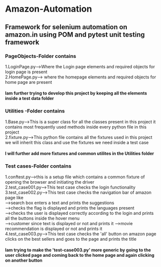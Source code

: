 # Amazon-Automation
## Framework for selenium automation on amazon.in using POM and pytest unit testing framework  
### PageObjects-Folder contains 
  1.LoginPage.py-->Where the Login page elements and required objects for login page is present  
  2.HomePage.py--> where the homepage elements and required objects for home page are present
#### Iam further trying to develop this project by keeping all the elements inside a test data folder  
### Utilities -Folder contains
  1.Base.py-->This is a super class for all the classes present in this project it contains most frequently used methods inside every python file in 
     this project      
  2.fixture.py-->This python file contains all the fixtures used in this project we will inherit this class and use the fixtures we need inside a test case  
#### I will further add more fixtures and common utilites in the Utilities folder  
### Test cases-Folder contains  
  1.conftest.py-->this is a setup file which contains a common fixture of opening the browser and initiating the driver  
  2.test_case001.py-->This test case checks the login functionality  
  3.test_case002.py-->This test case checks the navigation bar of amazon page like  
      -->search box enters a text and prints the suggestions  
      -->checks the flag is displayed and prints the languages present  
      -->checks the user is displayed correctly according to the login and prints all the buttons inside the hover menu  
      -->customer since text is displayed or not and prints it 
      -->movie recommendation is displayed or not and prints it  
  4.test_case003.py-->This test case checks the 'all' button on amazon page clicks on the best sellers and goes to the page and prints the title  
  #### Iam trying to make the 'test-case003.py' more generic by going to the user clicked page and coming back to the home page and again clicking on another button
   
